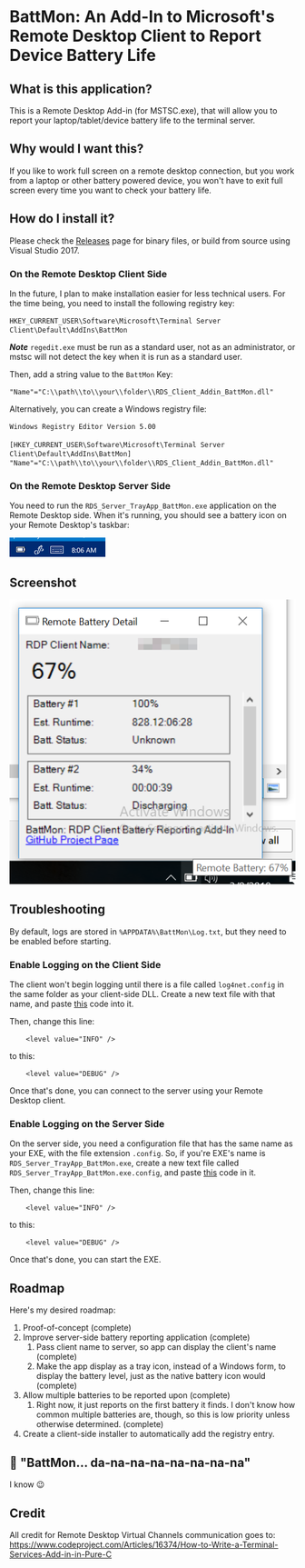 # BattMon: An Add-In to Microsoft's Remote Desktop Client to Report Device Battery Life #

## What is this application? #

This is a Remote Desktop Add-in (for MSTSC.exe), that will allow you to report your laptop/tablet/device battery life to the terminal server.

## Why would I want this? ##

If you like to work full screen on a remote desktop connection, but you work from a laptop or other battery powered device, you won't have to exit full screen every time you want to check your battery life.

## How do I install it? ##

Please check the [Releases](https://github.com/Field-Effect-LLC/RDP-BattMon/releases/latest) page for binary files, or build from source using Visual Studio 2017.

### On the Remote Desktop Client Side ###

In the future, I plan to make installation easier for less technical users.  For the time being, you need to install the following registry key:

	HKEY_CURRENT_USER\Software\Microsoft\Terminal Server Client\Default\AddIns\BattMon
	
___Note___ `regedit.exe` must be run as a standard user, not as an administrator, or mstsc will not detect the key when it is run as a standard user.

Then, add a string value to the `BattMon` Key:

	"Name"="C:\\path\\to\\your\\folder\\RDS_Client_Addin_BattMon.dll"

Alternatively, you can create a Windows registry file:

	Windows Registry Editor Version 5.00

	[HKEY_CURRENT_USER\Software\Microsoft\Terminal Server Client\Default\AddIns\BattMon]
	"Name"="C:\\path\\to\\your\\folder\\RDS_Client_Addin_BattMon.dll"

### On the Remote Desktop Server Side ###

You need to run the `RDS_Server_TrayApp_BattMon.exe` application on the Remote Desktop side.  When it's running, you should see a battery icon on your Remote Desktop's taskbar:

![taskbar_screenshot](https://raw.githubusercontent.com/Field-Effect-LLC/RDP-BattMon/master/taskbar-screenshot.png)

## Screenshot ##

![server_battery](https://raw.githubusercontent.com/Field-Effect-LLC/RDP-BattMon/master/37193691-ff51fee2-2338-11e8-8492-477d6f39c868.png)

## Troubleshooting ##

By default, logs are stored in `%APPDATA%\BattMon\Log.txt`, but they need to be enabled before starting.

### Enable Logging on the Client Side ###

The client won't begin logging until there is a file called `log4net.config` in the same folder as your client-side DLL.  Create a new text file with that name, and paste [this](Client%20MSTSC%20Add-in/log4net.config) code into it.

Then, change this line:
```
    <level value="INFO" />
```
to this:
```
    <level value="DEBUG" />
```

Once that's done, you can connect to the server using your Remote Desktop client.

### Enable Logging on the Server Side ###

On the server side, you need a configuration file that has the same name as your EXE, with the file extension `.config`.  So, if you're EXE's name is `RDS_Server_TrayApp_BattMon.exe`, create a new text file called `RDS_Server_TrayApp_BattMon.exe.config`, and paste [this](Tray%20App%20For%20RDP-BattMon/App.config) code in it.

Then, change this line:
```
    <level value="INFO" />
```
to this:
```
    <level value="DEBUG" />
```

Once that's done, you can start the EXE.

## Roadmap ##

Here's my desired roadmap:

 1. Proof-of-concept (complete)
 1. Improve server-side battery reporting application (complete)
    1. Pass client name to server, so app can display the client's name (complete)
    1. Make the app display as a tray icon, instead of a Windows form, to display the battery level, just as the native battery icon would (complete)
 1. Allow multiple batteries to be reported upon (complete)
    1. Right now, it just reports on the first battery it finds.  I don't know how common multiple batteries are, though, so this is low priority unless otherwise determined. (complete)
 1. Create a client-side installer to automatically add the registry entry.

## :musical_note: "BattMon... da-na-na-na-na-na-na-na" ##

I know :wink:

## Credit ##
All credit for Remote Desktop Virtual Channels communication goes to:
https://www.codeproject.com/Articles/16374/How-to-Write-a-Terminal-Services-Add-in-in-Pure-C

